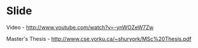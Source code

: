 Slide
=====

Video - http://www.youtube.com/watch?v=-ynWOZeW7Zw

Master's Thesis - http://www.cse.yorku.ca/~shuryork/MSc%20Thesis.pdf
